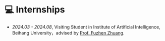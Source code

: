 # 💻 Internships
- *2024.03 - 2024.08*, Visiting Student in Institute of Artificial Intelligence, Beihang University，advised by [Prof. Fuzhen Zhuang](https://fuzhenzhuang.github.io/index.html).
